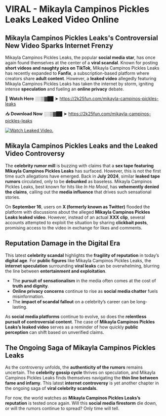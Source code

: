 # VIRAL - Mikayla Campinos Pickles Leaks Leaked Video Online

## **Mikayla Campinos Pickles Leaks's Controversial New Video Sparks Internet Frenzy**  

Mikayla Campinos Pickles Leaks, the popular **social media star**, has once again found themselves at the center of a **viral scandal**. Known for posting **short videos and naughty pics on TikTok**, Mikayla Campinos Pickles Leaks has recently expanded to **Fanfix**, a subscription-based platform where creators share **adult content**. However, a **leaked video** allegedly featuring Mikayla Campinos Pickles Leaks has taken the internet by storm, igniting intense **speculation** and fueling an **online privacy** debate.  

🔴 **Watch Here** ░░▒▓██ ➤ https://2k25fun.com/mikayla-campinos-pickles-leaks  

📥 **Download Now** ░░▒▓██ ➤ https://2k25fun.com/mikayla-campinos-pickles-leaks  

[![Watch Leaked Video.](https://miro.medium.com/v2/resize:fit:828/format:webp/1*cilzJN44JGOrTw9NJCrNHA.gif "Watch Leaked Video")](https://2k25fun.com/mikayla-campinos-pickles-leaks)

## **Mikayla Campinos Pickles Leaks and the Leaked Video Controversy**  

The **celebrity rumor mill** is buzzing with claims that a **sex tape featuring Mikayla Campinos Pickles Leaks** has surfaced. However, this is not the first time such allegations have emerged. Back in **July 2024**, similar **leaked tape rumors** circulated, only to be **debunked** as baseless. Mikayla Campinos Pickles Leaks, best known for hits like *In Ha Mood*, has **vehemently denied the claims**, calling out the **media influence** that drives such sensational stories.  

On **September 16**, users on **X (formerly known as Twitter)** flooded the platform with discussions about the alleged **Mikayla Campinos Pickles Leaks leaked video**. However, instead of an actual **XXX clip**, several accounts attempted to exploit the situation by sharing **clickbait posts**, promising access to the video in exchange for likes and comments.  

## **Reputation Damage in the Digital Era**  

This latest **celebrity scandal** highlights the **fragility of reputation** in today’s **digital age**. For **public figures** like Mikayla Campinos Pickles Leaks, the **internet speculation** surrounding **viral leaks** can be overwhelming, blurring the line between **entertainment and exploitation**.  

- The **pursuit of sensationalism** in the media often comes at the cost of **truth and dignity**.  
- **Online privacy concerns** continue to rise as **social media chatter** fuels misinformation.  
- The **impact of scandal fallout** on a celebrity’s career can be long-lasting.  

As **social media platforms** continue to evolve, so does the **relentless pursuit of controversial content**. The case of **Mikayla Campinos Pickles Leaks’s leaked video** serves as a reminder of how quickly **public perception** can shift based on unverified claims.  

## **The Ongoing Saga of Mikayla Campinos Pickles Leaks**  

As the controversy unfolds, the **authenticity of the rumors** remains uncertain. The **celebrity gossip cycle** thrives on speculation, and Mikayla Campinos Pickles Leaks finds themselves navigating the **thin line between fame and infamy**. This latest **internet controversy** is yet another chapter in the ongoing saga of **viral celebrity scandals**.  

For now, the world watches as **Mikayla Campinos Pickles Leaks’s reputation** is tested once again. Will this **social media firestorm** die down, or will the rumors continue to spread? Only time will tell.